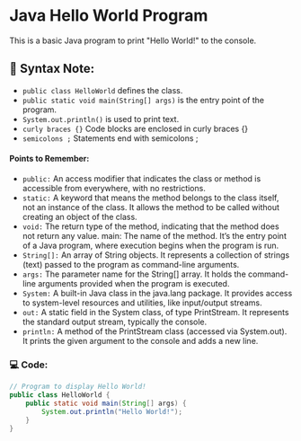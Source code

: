 # Java Hello World Program

This is a basic Java program to print "Hello World!" to the console.

## 📌 Syntax Note:
- `public class HelloWorld` defines the class.
- `public static void main(String[] args)` is the entry point of the program.
- `System.out.println()` is used to print text.
- `curly braces {}` Code blocks are enclosed in curly braces {}
- `semicolons ;` Statements end with semicolons ;


#### Points to Remember:

- `public:` An access modifier that indicates the class or method is accessible from everywhere, with no restrictions.
- `static:` A keyword that means the method belongs to the class itself, not an instance of the class. It allows the method to be called without creating an object of the class.
- `void:` The return type of the method, indicating that the method does not return any value.
main: The name of the method. It’s the entry point of a Java program, where execution begins when the program is run.
- `String[]:` An array of String objects. It represents a collection of strings (text) passed to the program as command-line arguments.
- `args:` The parameter name for the String[] array. It holds the command-line arguments provided when the program is executed.
- `System:` A built-in Java class in the java.lang package. It provides access to system-level resources and utilities, like input/output streams.
- `out:` A static field in the System class, of type PrintStream. It represents the standard output stream, typically the console.
- `println:` A method of the PrintStream class (accessed via System.out). It prints the given argument to the console and adds a new line.



### 💻 Code:

```java
// Program to display Hello World!
public class HelloWorld {
    public static void main(String[] args) {
        System.out.println("Hello World!");
    }
}
